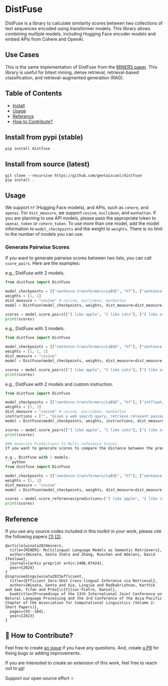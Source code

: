 # DistFuse

DistFuse is a library to calculate similarity scores between two collections of text sequences encoded using transformer models. This library allows combining multiple models, including Hugging Face encoder models and embed APIs from Cohere and OpenAI. 

## Use Cases
This is the same implementation of DistFuse from the [MINERS paper](https://arxiv.org/pdf/2406.07424). This library is useful for bitext mining, dense retrieval, retrieval-based classification, and retrieval-augmented generation (RAG).

## Table of Contents

- [Install](#install)
- [Usage](#usage)
- [Reference](#reference)
- [How to Contribute?](#-how-to-contribute)

## Install from pypi (stable)
```
pip install distfuse
```

## Install from source (latest)
```
git clone --recursive https://github.com/gentaiscool/distfuse
pip install .
```

## Usage
We support `hf` (Hugging Face models), and APIs, such as `cohere`, and `openai`. For `dist_measure`, we support `cosine`, `euclidean`, and `manhattan`. If you are planning to use API models, please pass the appropriate token to `openai_token` or `cohere_token`. To use more than one model, add the model information to `model_checkpoints` and the weight to `weights`. There is no limit to the number of models you can use.

### Generate Pairwise Scores
If you want to generate pairwise scores between two lists, you can call `score_pairs`. Here are the examples:

e.g., DistFuse with 2 models.
```python
from distfuse import DistFuse

model_checkpoints = [["sentence-transformers/LaBSE", "hf"], ["sentence-transformers/paraphrase-multilingual-MiniLM-L12-v2", "hf"]]
weights = [1, 1]
dist_measure = "cosine" # cosine, euclidean, manhattan
model = DistFuse(model_checkpoints, weights, dist_measure=dist_measure, openai_token="", cohere_token="", device="cuda:0")

scores = model.score_pairs(["I like apple", "I like cats"], ["I like orange", "I like dogs"])
print(scores)
```

e.g., DistFuse with 3 models. 
```python
from distfuse import DistFuse

model_checkpoints = [["sentence-transformers/LaBSE", "hf"], ["sentence-transformers/paraphrase-multilingual-MiniLM-L12-v2", "hf"], ["text-embedding-3-large", "openai"]]
weights = [1, 1, 1]
dist_measure = "cosine"
model = DistFuse(model_checkpoints, weights, dist_measure=dist_measure, openai_token="", cohere_token="", device="cuda:0")

scores = model.score_pairs(["I like apple", "I like cats"], ["I like orange", "I like dogs"])
print(scores)
```

e.g., DistFuse with 2 models and custom instruction.
```python
from distfuse import DistFuse

model_checkpoints = [["sentence-transformers/LaBSE", "hf"], ["intfloat/multilingual-e5-large-instruct", "hf"]]
weights = [1, 1]
dist_measure = "cosine" # cosine, euclidean, manhattan
instructions = ["", "Given a web search query, retrieve relevant passages that answer the query"]
model = DistFuse(model_checkpoints, weights, instructions, dist_measure=dist_measure, openai_token="", cohere_token="", device="cuda:0")

scores = model.score_pairs(["I like apple", "I like cats"], ["I like orange", "I like dogs"])
print(scores)

### Generate Predictions to Multi-reference Scores
If you want to generate scores to compare the distance between the predictions and multi-reference, you can call `score_reference` and pass a list of string as `predictions` with a size of `m` and a list of list of string as `references` with as size of `m` and `r`, where `r` is the length of the references. You can have a variable number of `r` for each sample. The lengths of first dimension the `predictions` and `references` have to be the same. Here are the examples:

e.g., DistFuse with 2 models. 
```python
from distfuse import DistFuse

model_checkpoints = [["sentence-transformers/LaBSE", "hf"], ["sentence-transformers/paraphrase-multilingual-MiniLM-L12-v2", "hf"]]
weights = [1, 1]
dist_measure = "cosine"
model = DistFuse(model_checkpoints, weights, dist_measure=dist_measure, openai_token="", cohere_token="", device="cuda:0")

scores = model.score_references(predictions=["I like apple", "I like cats"], references=[["I like orange", "I like dogs"]])
print(scores)
```

## Reference
If you use any source codes included in this toolkit in your work, please cite the following papers [[1]](https://arxiv.org/pdf/2406.07424) [[2]](https://aclanthology.org/2023.ijcnlp-short.11.pdf).
```
@article{winata2024miners,
  title={MINERS: Multilingual Language Models as Semantic Retrievers},
  author={Winata, Genta Indra and Zhang, Ruochen and Adelani, David Ifeoluwa},
  journal={arXiv preprint arXiv:2406.07424},
  year={2024}
}
@inproceedings{winata2023efficient,
  title={Efficient Zero-Shot Cross-lingual Inference via Retrieval},
  author={Winata, Genta and Xie, Lingjue and Radhakrishnan, Karthik and Gao, Yifan and Preo{\c{t}}iuc-Pietro, Daniel},
  booktitle={Proceedings of the 13th International Joint Conference on Natural Language Processing and the 3rd Conference of the Asia-Pacific Chapter of the Association for Computational Linguistics (Volume 2: Short Papers)},
  pages={93--104},
  year={2023}
}
```

## 🚀 How to Contribute?
Feel free to create [an issue](https://github.com/gentaiscool/distfuse/issues/) if you have any questions. And, create [a PR](https://github.com/gentaiscool/distfuse/pulls) for fixing bugs or adding improvements. 

If you are interested to create an extension of this work, feel free to reach out to [us](mailto:gentaindrawinata@gmail.com)!

Support our open source effort ⭐
